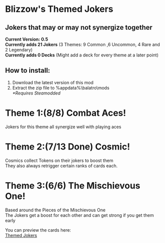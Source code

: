 # Blizzow's Themed Jokers<br>
## Jokers that may or may not synergize together<br>

**Current Version: 0.5**<br>
**Currently adds 21 Jokers** (3 Themes: 9 Common ,6 Uncommon, 4 Rare and 2 Legendary)<br>
**Currently adds 0 Decks** (Might add a deck for every theme at a later point)<br>

## How to install:<br>
1. Download the latest version of this mod<br>
2. Extract the zip file to %appdata%\balatro\mods<br>
*\*Requires Steamodded*

# Theme 1:(8/8) **Combat Aces**!<br>
Jokers for this theme all synergize well with playing aces<br>

# Theme 2:(7/13 Done) **Cosmic**!<br>
Cosmics collect Tokens on their jokers to boost them<br>
They also always retrigger certain ranks of cards each.<br>

# Theme 3:(6/6) **The Mischievous One**!<br>
Based around the Pieces of the Mischievous One<br>
The Jokers get a boost for each other and can get strong if you get them early<br>

You can preview the cards here:<br>
[Themed Jokers](https://blizzowx.github.io/)